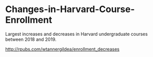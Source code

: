 # Changes-in-Harvard-Course-Enrollment

Largest increases and decreases in Harvard undergraduate courses between 2018 and 2019.

http://rpubs.com/wtannergildea/enrollment_decreases
